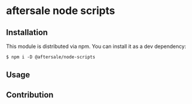 # aftersale node scripts

## Installation

This module is distributed via npm. You can install it as a dev dependency:

```
$ npm i -D @aftersale/node-scripts
```

## Usage

## Contribution

